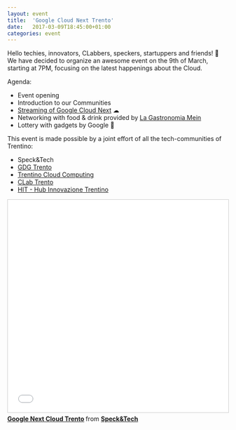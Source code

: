 ```yaml
---
layout: event
title:  'Google Cloud Next Trento'
date:   2017-03-09T18:45:00+01:00
categories: event
---
```


Hello techies, innovators, CLabbers, speckers, startuppers and friends! 🙂
We have decided to organize an awesome event on the 9th of March, starting at 7PM, focusing on the latest happenings about the Cloud.

Agenda:

* Event opening
* Introduction to our Communities
* <a target="_blank" href="//cloudnext.withgoogle.com/">Streaming of Google Cloud Next</a> ☁
* Networking with food & drink provided by <a target="_blank" href="//lagastronomiamein.it">La Gastronomia Mein</a>
* Lottery with gadgets by Google 🎁

This event is made possible by a joint effort of all the tech-communities of Trentino:

* Speck&Tech
* <a target="_blank" href="//developers.google.com/groups/chapter/111161676776647373558/">GDG Trento</a>
* <a target="_blank" href="//www.meetup.com/Trentino-Cloud-Computing-Meetup/">Trentino Cloud Computing</a>
* <a target="_blank" href="//www.facebook.com/CLabTrento/">CLab Trento</a>
* <a target="_blank" href="//www.trentinoinnovation.eu/">HIT - Hub Innovazione Trentino</a>

<iframe src="//www.slideshare.net/slideshow/embed_code/key/3wxymBNcdjabwV" width="595" height="485" frameborder="0" marginwidth="0" marginheight="0" scrolling="no" style="border:1px solid #CCC; border-width:1px; margin-bottom:5px; max-width: 100%;" allowfullscreen> </iframe> <div style="margin-bottom:5px"> <strong> <a href="//www.slideshare.net/speckandtech/google-next-cloud-trento" title="Google Next Cloud Trento" target="_blank">Google Next Cloud Trento</a> </strong> from <strong><a target="_blank" href="//www.facebook.com/speckandtech/">Speck&amp;Tech</a></strong> </div>
